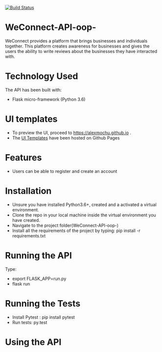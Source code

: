[![Build Status](https://travis-ci.org/alexmochu/WeConnect-API-oop-.svg?branch=api)](https://travis-ci.org/alexmochu/WeConnect-API-oop-)
# WeConnect-API-oop-
WeConnect provides a platform that brings businesses and individuals together. This platform creates awareness for businesses and gives the users the ability to write reviews about the businesses they have interacted with.  

# Technology Used
The API has been built with:
- Flask micro-framework (Python 3.6)

# UI templates
- To preview the UI, proceed to https://alexmochu.github.io .
- The <a href="https://github.com/alexmochu/alexmochu.github.io">UI Templates</a> have been hosted on Github Pages

# Features
- Users can be able to register and create an account

# Installation
- Unsure you have installed Python3.6+, created and a activated a virtual environment.
- Clone the repo in your local machine inside the virtual environment you have created.
- Navigate to the project folder(WeConnect-API-oop-)
- Install all the requirements of the project by typing:
pip install -r requirements.txt

# Running the API
Type:
- export FLASK_APP=run.py
- flask run

# Running the Tests
- Install Pytest : pip install pytest
- Run tests: py.test

# Using the API

